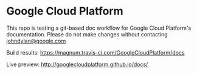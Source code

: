 # Google Cloud Platform

This repo is testing a git-based doc workflow for Google Cloud Platform's documentation. Please do not make changes without contacting johndylan@google.com

Build results:
https://magnum.travis-ci.com/GoogleCloudPlatform/docs

Live preview:
http://googlecloudplatform.github.io/docs/
